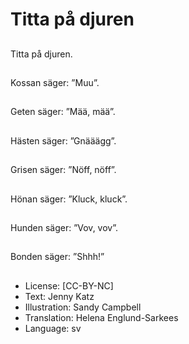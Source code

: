 # Titta på djuren

##
Titta på djuren.

##
Kossan säger: ”Muu”.

##
Geten säger: ”Mää, mää”.

##
Hästen säger: ”Gnääägg”.

##
Grisen säger: ”Nöff, nöff”.

##
Hönan säger: ”Kluck, kluck”.

##
Hunden säger: ”Vov, vov”.

##
Bonden säger: ”Shhh!”

##
* License: [CC-BY-NC]
* Text: Jenny Katz
* Illustration: Sandy Campbell
* Translation: Helena Englund-Sarkees
* Language: sv
